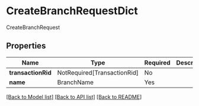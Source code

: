 # CreateBranchRequestDict

CreateBranchRequest

## Properties
| Name | Type | Required | Description |
| ------------ | ------------- | ------------- | ------------- |
**transactionRid** | NotRequired[TransactionRid] | No |  |
**name** | BranchName | Yes |  |


[[Back to Model list]](../../README.md#documentation-for-models) [[Back to API list]](../../README.md#documentation-for-api-endpoints) [[Back to README]](../../README.md)
